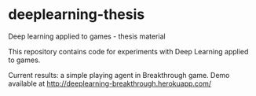 deeplearning-thesis
===================

Deep learning applied to games - thesis material

This repository contains code for experiments with Deep Learning applied to games.

Current results: a simple playing agent in Breakthrough game. Demo available at http://deeplearning-breakthrough.herokuapp.com/
